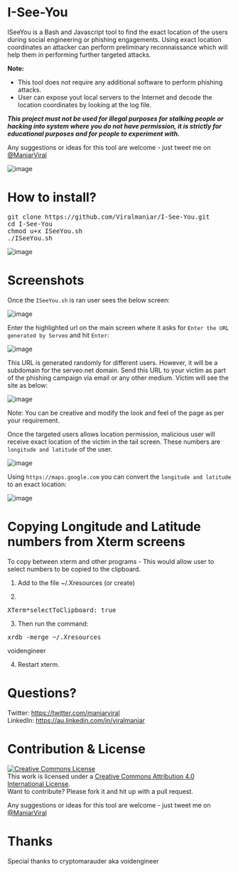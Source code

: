 # I-See-You

ISeeYou is a Bash and Javascript tool to find the exact location of the users during social engineering or phishing engagements. Using exact location coordinates an attacker can perform preliminary reconnaissance which will help them in performing further targeted attacks. 

<B>Note:</B><Br>
- This tool does not require any additional software to perform phishing attacks.
- User can expose yout local servers to the Internet and decode the location coordinates by looking at the log file.
  
<B><I>This project must not be used for illegal purposes for stalking people or hacking into system where you do not have permission, it is strictly for educational purposes and for people to experiment with.</I></B>
  
Any suggestions or ideas for this tool are welcome - just tweet me on [@ManiarViral](https://twitter.com/maniarviral)

![image](https://user-images.githubusercontent.com/3501170/55272562-2d894b80-5312-11e9-8fec-0be64a00c317.png)

# How to install?

<pre>
git clone https://github.com/Viralmaniar/I-See-You.git
cd I-See-You
chmod u+x ISeeYou.sh
./ISeeYou.sh
</pre>
![image](https://user-images.githubusercontent.com/3501170/55271795-e9447e00-5306-11e9-8a52-30251d1fc156.png)

# Screenshots

Once the `ISeeYou.sh` is ran user sees the below screen:

![image](https://user-images.githubusercontent.com/3501170/55271919-00846b00-5309-11e9-8002-1007022ed323.png)

Enter the highlighted url on the main screen where it asks for `Enter the URL generated by Serveo` and hit `Enter`:

![image](https://user-images.githubusercontent.com/3501170/55271934-3aee0800-5309-11e9-86bc-6cd1c843e635.png)

This URL is generated randomly for different users. However, it will be a subdomain for the serveo.net domain. Send this URL to your victim as part of the phishing campaign via email or any other medium. Victim will see the site as below:

![image](https://user-images.githubusercontent.com/3501170/55271752-34aa5c80-5306-11e9-87b2-fa4f54321fe3.png)

Note: You can be creative and modify the look and feel of the page as per your requirement.

Once the targeted users allows location permission, malicious user will receive exact location of the victim in the tail screen. These numbers are `longitude and latitude` of the user.

![image](https://user-images.githubusercontent.com/3501170/55271965-cbc4e380-5309-11e9-8dca-5a1f5933c1c7.png)

Using `https://maps.google.com` you can convert the `longitude and latitude` to an exact location:

![image](https://user-images.githubusercontent.com/3501170/55271991-4e4da300-530a-11e9-91ec-2fb83ef46461.png)

# Copying Longitude and Latitude numbers from Xterm screens

To copy between xterm and other programs - This would allow user to select numbers to be copied to the clipboard.
1. Add to the file ~/.Xresources (or create)

2.
<pre>
XTerm*selectToClipboard: true
</pre>
3. Then run the command:
<pre>
xrdb -merge ~/.Xresources
</pre>voidengineer
4. Restart xterm.

# Questions?

Twitter: https://twitter.com/maniarviral <br>
LinkedIn: https://au.linkedin.com/in/viralmaniar

# Contribution & License

<a rel="license" href="http://creativecommons.org/licenses/by/4.0/"><img alt="Creative Commons License" style="border-width:0" src="https://i.creativecommons.org/l/by/4.0/80x15.png" /></a><br />This work is licensed under a <a rel="license" href="http://creativecommons.org/licenses/by/4.0/">Creative Commons Attribution 4.0 International License</a>.</br>
Want to contribute? Please fork it and hit up with a pull request.

Any suggestions or ideas for this tool are welcome - just tweet me on [@ManiarViral](https://twitter.com/maniarviral)

# Thanks

Special thanks to cryptomarauder aka voidengineer
